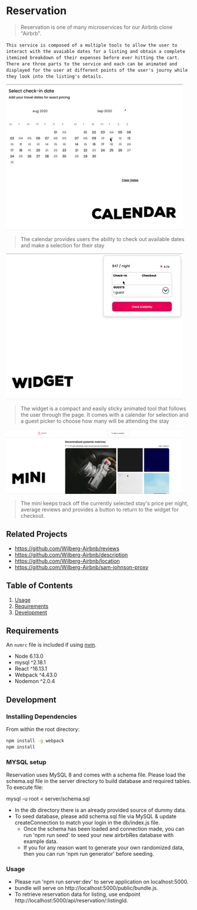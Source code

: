 # Reservation

> Reservation is one of many microservices for our Airbnb clone "Airbrb".

`This service is composed of a multiple tools to allow the user to interact with the avaiable dates for a listing and obtain a complete itemized breakdown of their expenses before ever hitting the cart.  There are three parts to the service and each can be animated and displayed for the user at different points of the user's journy while they look into the listing's details.`

![](calendarDemo.gif)

> The calendar provides users the ability to check out available dates and make a selection for their stay

![](widgetDemo.gif)

> The widget is a compact and easily sticky animated tool that follows the user through the page.  It comes with a calendar for selection and a guest picker to choose how many will be attending the stay

![](miniDemo.gif)

> The mini keeps track off the currently selected stay's price per night, average reviews and provides a button to return to the widget for checkout.  

## Related Projects

- https://github.com/Wilberg-Airbnb/reviews
- https://github.com/Wilberg-Airbnb/description
- https://github.com/Wilberg-Airbnb/location
- https://github.com/Wilberg-Airbnb/sam-johnson-proxy

## Table of Contents

1. [Usage](#Usage)
2. [Requirements](#requirements)
3. [Development](#development)

## Requirements

An `nvmrc` file is included if using [nvm](https://github.com/creationix/nvm).

- Node 6.13.0
- mysql ^2.18.1
- React ^16.13.1
- Webpack ^4.43.0
- Nodemon ^2.0.4

## Development

### Installing Dependencies

From within the root directory:

```sh
npm install -g webpack
npm install
```

### MYSQL setup

Reservation uses MySQL 8 and comes with a schema file.  Please load the schema.sql file in the server directory to build database and required tables.  To execute file:

mysql -u root < server/schema.sql

- In the db directory there is an already provided source of dummy data.
- To seed database, please add schema.sql file via MySQL & update createConnection to match your login in the db/index.js file.
  - Once the schema has been loaded and connection made, you can run 'npm run seed' to seed your new airbrbRes database with example data.
  - If you for any reason want to generate your own randomized data, then you can run 'npm run generator' before seeding.

### Usage

- Please run 'npm run server:dev' to serve application on localhost:5000.
- bundle will serve on http://localhost:5000/public/bundle.js.
- To retrieve reservation data for listing, use endpoint http://localhost:5000/api/reservation/:listingId.